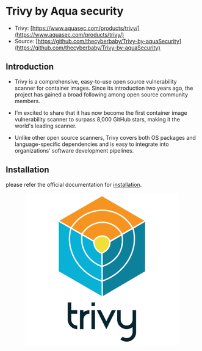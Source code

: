 # Trivy by Aqua security

- Trivy: [https://www.aquasec.com/products/trivy/](https://www.aquasec.com/products/trivy/)
- Source: [https://github.com/thecyberbaby/Trivy-by-aquaSecurity](https://github.com/thecyberbaby/Trivy-by-aquaSecurity)

## Introduction

- Trivy is a comprehensive, easy-to-use open source vulnerability scanner for container images. Since its introduction two years ago, the project has gained a broad following among open source community members. 

- I’m excited to share that it has now become the first container image vulnerability scanner to surpass 8,000 GitHub stars, making it the world's leading scanner.

- Unlike other open source scanners, Trivy covers both OS packages and language-specific dependencies and is easy to integrate into organizations’ software development pipelines.

## Installation

please refer the official documentation for [installation](https://aquasecurity.github.io/trivy/v0.20.2/getting-started/installation/).

<p align="center">
    <img src="snaps/trivy.png" width="400" />
</p>


